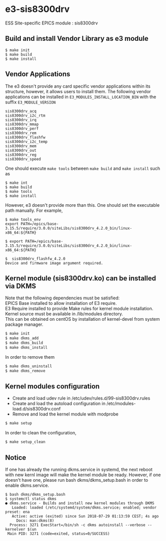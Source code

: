 
e3-sis8300drv  
======
ESS Site-specific EPICS module : sis8300drv


## Build and install Vendor Library as e3 module

```
$ make init
$ make build
$ make install
```

## Vendor Applications

The e3 doesn't provide any card specific vendor applications within its structure, however, it allows users to install them. The following vendor applications can be installed in ```E3_MODULES_INSTALL_LOCATION_BIN``` with the suffix ```E3_MODULE_VERSION```

```
sis8300drv_acq
sis8300drv_i2c_rtm
sis8300drv_irq
sis8300drv_mmap
sis8300drv_perf
sis8300drv_rem
sis8300drv_flashfw
sis8300drv_i2c_temp
sis8300drv_mem
sis8300drv_out
sis8300drv_reg
sis8300drv_speed
```

One should execute ```make tools``` between ```make build``` and ```make install``` such as
```
$ make int
$ make build
$ make tools 
$ make install
```

However, e3 doesn't provide more than this. One should set the executable path manually. For example,

```
$ make tools_env
export PATH=/epics/base-3.15.5/require/3.0.0/siteLibs/sis8300drv_4.2.0_bin/linux-x86_64:${PATH}

$ export PATH=/epics/base-3.15.5/require/3.0.0/siteLibs/sis8300drv_4.2.0_bin/linux-x86_64:${PATH}

$  sis8300drv_flashfw_4.2.0
Device and firmware image argument required.

```


## Kernel module (sis8300drv.ko) can be installed via DKMS
Note that the following dependencies must be satisfied:  
EPICS Base installed to allow installation of E3 require.  
E3 Require installed to provide Make rules for kernel module installation.  
Kernel source must be available in /lib/modules directory.  
This can be obtained on centOS by installation of kernel-devel from system package manager.  

```sh
$ make init
$ make dkms_add
$ make dkms_build
$ make dkms_install
```

In order to remove them

```sh
$ make dkms_uninstall
$ make dkms_remove
```



## Kernel modules configuration

* Create and load udev rule in /etc/udev/rules.d/99-sis8300drv.rules
* Create and load the autoload configuration in /etc/modules-load.d/sis8300drv.conf
* Remove and load the kernel module with modprobe

```sh
$ make setup
```

In order to clean the configuration,

```sh
$ make setup_clean
```

## Notice
If one has already the running dkms.service in systemd, the next reboot with new kernl image will make the kernel module be ready. However, if one doesn't have one, please run bash dkms/dkms_setup.bash in order to enable dkms.service.

```
$ bash dkms/dkms_setup.bash
$ systemctl status dkms
● dkms.service - Builds and install new kernel modules through DKMS
   Loaded: loaded (/etc/systemd/system/dkms.service; enabled; vendor preset: ena
   Active: active (exited) since Sun 2018-07-29 01:13:59 CEST; 4s ago
     Docs: man:dkms(8)
  Process: 3271 ExecStart=/bin/sh -c dkms autoinstall --verbose --kernelver $(un
 Main PID: 3271 (code=exited, status=0/SUCCESS)
```


